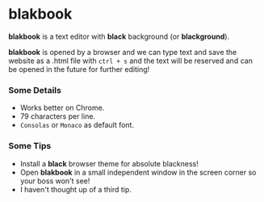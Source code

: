 # blakbook

**blakbook** is a text editor with **black** background (or **blackground**).

**blakbook** is opened by a browser and we can type text and save the website as a .html file with `ctrl + s` and the text will be reserved and can be opened in the future for further editing!

### Some Details
- Works better on Chrome.
- 79 characters per line.
- `Consolas` or `Monaco` as default font.

### Some Tips
- Install a **black** browser theme for absolute blackness!
- Open **blakbook** in a small independent window in the screen corner so your boss won't see!
- I haven't thought up of a third tip.
